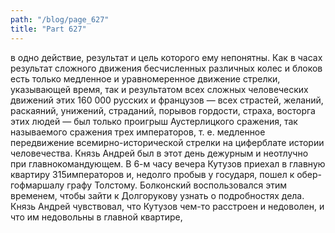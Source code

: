 ```yaml
---
path: "/blog/page_627"
title: "Part 627"
---
```


 в одно действие, результат и цель которого ему непонятны.
Как в часах результат сложного движения бесчисленных различных колес и блоков есть только медленное и уравномеренное движение стрелки, указывающей время, так и результатом всех сложных человеческих движений этих 160 000 русских и французов — всех страстей, желаний, раскаяний, унижений, страданий, порывов гордости, страха, восторга этих людей — был только проигрыш Аустерлицкого сражения, так называемого сражения трех императоров, т. е. медленное передвижение всемирно-исторической стрелки на циферблате истории человечества.
Князь Андрей был в этот день дежурным и неотлучно при главнокомандующем.
В 6-м часу вечера Кутузов приехал в главную квартиру 315императоров и, недолго пробыв у государя, пошел к обер-гофмаршалу графу Толстому.
Болконский воспользовался этим временем, чтобы зайти к Долгорукову узнать о подробностях дела. Князь Андрей чувствовал, что Кутузов чем-то расстроен и недоволен, и что им недовольны в главной квартире, 
